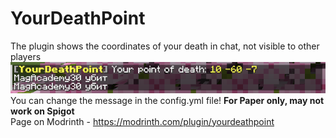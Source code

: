 # YourDeathPoint
The plugin shows the coordinates of your death in chat, not visible to other players\
![preview.png](https://github.com/MagAcademy30/YourDeathPoint/raw/main/preview.png)\
You can change the message in the config.yml file! **For Paper only, may not work on Spigot**\
Page on Modrinth - https://modrinth.com/plugin/yourdeathpoint
